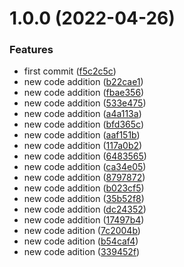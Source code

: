 # 1.0.0 (2022-04-26)


### Features

* first commit ([f5c2c5c](https://github.com/filipeforattini/ff-svc-pipetest/commit/f5c2c5c5199a2e757263961af2da6ab7721c5ec9))
* new code addition ([b22cae1](https://github.com/filipeforattini/ff-svc-pipetest/commit/b22cae13e42871921663e545d80f025fb4081df4))
* new code addition ([fbae356](https://github.com/filipeforattini/ff-svc-pipetest/commit/fbae356e1bf90cf32d152a6a1288b69747c62000))
* new code addition ([533e475](https://github.com/filipeforattini/ff-svc-pipetest/commit/533e475da5d4a741f63a190f80efb0d855831384))
* new code addition ([a4a113a](https://github.com/filipeforattini/ff-svc-pipetest/commit/a4a113addc4d393179bf0b0b12406ea3ef9cf343))
* new code addition ([bfd365c](https://github.com/filipeforattini/ff-svc-pipetest/commit/bfd365ce7b4da07e486018fbb2ead6deb647fa84))
* new code addition ([aaf151b](https://github.com/filipeforattini/ff-svc-pipetest/commit/aaf151b2c85f26863709c3e45c4bdb91df60b9c2))
* new code addition ([117a0b2](https://github.com/filipeforattini/ff-svc-pipetest/commit/117a0b2c4fff513ae361ff8fad002f4a20f09883))
* new code addition ([6483565](https://github.com/filipeforattini/ff-svc-pipetest/commit/64835651ac43058d3cab12a637c2a3bc06b2f33b))
* new code addition ([ca34e05](https://github.com/filipeforattini/ff-svc-pipetest/commit/ca34e0583d3d64b092def36ca98f4f85fa73ebdf))
* new code addition ([8797872](https://github.com/filipeforattini/ff-svc-pipetest/commit/8797872e7f71f10fedb96d056f57be84c6053319))
* new code addition ([b023cf5](https://github.com/filipeforattini/ff-svc-pipetest/commit/b023cf55c0bc143bc42f81da5f7976b2b5a96363))
* new code addition ([35b52f8](https://github.com/filipeforattini/ff-svc-pipetest/commit/35b52f89a76cc1b051ba4e2e50ba89c4edc30918))
* new code addition ([dc24352](https://github.com/filipeforattini/ff-svc-pipetest/commit/dc243525b4734e894e1e06df9ea97338428385ae))
* new code addition ([17497b4](https://github.com/filipeforattini/ff-svc-pipetest/commit/17497b41926728a786d40ed994342e1d04223354))
* new code adition ([7c2004b](https://github.com/filipeforattini/ff-svc-pipetest/commit/7c2004bec5ea8b926fa26794712f1c6e4a8f31d2))
* new code adition ([b54caf4](https://github.com/filipeforattini/ff-svc-pipetest/commit/b54caf4b510757bdc0eaca75037b11a6d1b8f2e4))
* new code adition ([339452f](https://github.com/filipeforattini/ff-svc-pipetest/commit/339452f7f3b2602824a863e2dd3e4694f022a9c0))

